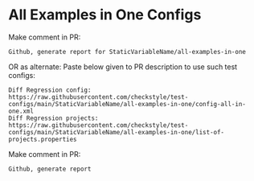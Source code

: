 # All Examples in One Configs
Make comment in PR:
```
Github, generate report for StaticVariableName/all-examples-in-one
```
OR as alternate:
Paste below given to PR description to use such test configs:
```
Diff Regression config: https://raw.githubusercontent.com/checkstyle/test-configs/main/StaticVariableName/all-examples-in-one/config-all-in-one.xml
Diff Regression projects: https://raw.githubusercontent.com/checkstyle/test-configs/main/StaticVariableName/all-examples-in-one/list-of-projects.properties
```
Make comment in PR:
```
Github, generate report
```
